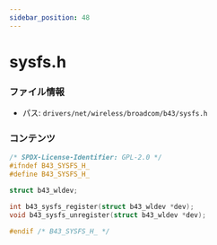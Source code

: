 ```yaml
---
sidebar_position: 48
---
```

# sysfs.h

### ファイル情報

- パス: `drivers/net/wireless/broadcom/b43/sysfs.h`

### コンテンツ

```h
/* SPDX-License-Identifier: GPL-2.0 */
#ifndef B43_SYSFS_H_
#define B43_SYSFS_H_

struct b43_wldev;

int b43_sysfs_register(struct b43_wldev *dev);
void b43_sysfs_unregister(struct b43_wldev *dev);

#endif /* B43_SYSFS_H_ */

```
